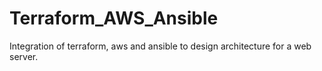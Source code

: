 # Terraform_AWS_Ansible
Integration of terraform, aws and ansible to design architecture for a web server.
